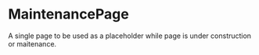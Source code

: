 # MaintenancePage

A single page to be used as a placeholder while page is under construction or maitenance.
